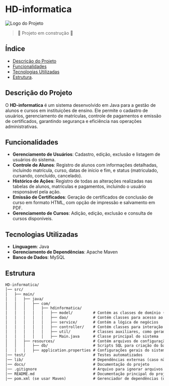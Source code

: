 # HD-informatica

![Logo do Projeto](link-para-logo.png)

> :construction: Projeto em construção :construction:

## Índice

- [Descrição do Projeto](#descrição-do-projeto)
- [Funcionalidades](#funcionalidades)
- [Tecnologias Utilizadas](#tecnologias-utilizadas)
- [Estrutura](#estrutura).

## Descrição do Projeto

O **HD-informatica** é um sistema desenvolvido em Java para a gestão de alunos e cursos em instituições de ensino. Ele permite o cadastro de usuários, gerenciamento de matrículas, controle de pagamentos e emissão de certificados, garantindo segurança e eficiência nas operações administrativas.

## Funcionalidades

- **Gerenciamento de Usuários**: Cadastro, edição, exclusão e listagem de usuários do sistema.
- **Controle de Alunos**: Registro de alunos com informações detalhadas, incluindo matrícula, curso, datas de início e fim, e status (matriculado, cursando, concluído, cancelado).
- **Histórico de Ações**: Registro de todas as alterações realizadas nas tabelas de alunos, matrículas e pagamentos, incluindo o usuário responsável pela ação.
- **Emissão de Certificados**: Geração de certificados de conclusão de curso em formato HTML, com opção de impressão e salvamento em PDF.
- **Gerenciamento de Cursos**: Adição, edição, exclusão e consulta de cursos disponíveis.

## Tecnologias Utilizadas

- **Linguagem**: Java
- **Gerenciamento de Dependências**: Apache Maven
- **Banco de Dados**: MySQL

## Estrutura

```markdown
HD-informatica/
│── src/
│   ├── main/
│   │   ├── java/
│   │   │   ├── com/
│   │   │   │   ├── hdinformatica/
│   │   │   │   │   ├── model/         # Contém as classes de domínio (entidades)
│   │   │   │   │   ├── dao/           # Contém classes para acesso ao banco de dados
│   │   │   │   │   ├── service/       # Contém a lógica de negócios
│   │   │   │   │   ├── controller/    # Contém classes para interação com a interface (CLI ou GUI)
│   │   │   │   │   ├── util/          # Classes auxiliares, como geradores de relatório e utilitários
│   │   │   │   │   ├── Main.java      # Classe principal do sistema
│   │   ├── resources/                 # Contém arquivos de configuração
│   │   │   ├── db/                    # Scripts SQL para criação do banco
│   │   │   ├── application.properties # Configurações gerais do sistema
│── test/                              # Testes automatizados
│── lib/                               # Dependências externas (caso não esteja usando Maven)
│── docs/                              # Documentação do projeto
│── .gitignore                         # Arquivo para ignorar arquivos desnecessários no Git
│── README.md                          # Documentação principal do projeto
│── pom.xml (se usar Maven)            # Gerenciador de dependências (opcional)

